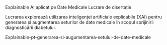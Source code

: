 Explainable AI aplicat pe Date Medicale
   Lucrare de disertație

Lucrarea explorează utilizarea inteligenței artificiale explicabile (XAI) pentru generarea și augmentarea seturilor de date medicale în scopul sprijinirii diagnosticării diabetului.



Explainable-pt-generarea-si-augumentarea-setului-de-date-medicale

